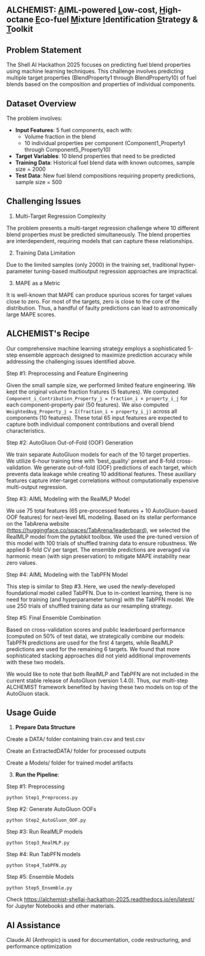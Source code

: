 ## ALCHEMIST: <u>A</u>IML-powered <u>L</u>ow-cost, <u>H</u>igh-octane <u>E</u>co-fuel <u>M</u>ixture <u>I</u>dentification <u>S</u>trategy & <u>T</u>oolkit

Problem Statement
-----------------

The Shell AI Hackathon 2025 focuses on predicting fuel blend properties using machine learning techniques. This challenge involves predicting multiple target properties (BlendProperty1 through BlendProperty10) of fuel blends based on the composition and properties of individual components.

Dataset Overview
-----------------

The problem involves:
- **Input Features**: 5 fuel components, each with:
  - Volume fraction in the blend
  - 10 individual properties per component (Component1\_Property1 through Component5\_Property10)
- **Target Variables**: 10 blend properties that need to be predicted
- **Training Data**: Historical fuel blend data with known outcomes, sample size = 2000
- **Test Data**: New fuel blend compositions requiring property predictions, sample size = 500

Challenging Issues
------------------

1. Multi-Target Regression Complexity

The problem presents a multi-target regression challenge where 10 different blend properties must be predicted simultaneously. The blend properties are interdependent, requiring models that can capture these relationships. 

2. Training Data Limitation

Due to the limited samples (only 2000) in the training set, traditional hyper-parameter tuning-based multioutput regression approaches are impractical.  

3. MAPE as a Metric

It is well-known that MAPE can produce spurious scores for target values close to zero. For most of the targets, zero is close to the core of the distribution. Thus, a handful of faulty predictions can lead to astronomically large MAPE scores.  

ALCHEMIST's Recipe
------------------

Our comprehensive machine learning strategy employs a sophisticated 5-step ensemble approach designed to maximize prediction accuracy while addressing the challenging issues identified above.

Step #1: Preprocessing and Feature Engineering

Given the small sample size, we performed limited feature engineering. We kept the original volume fraction fratures (5 features). We computed `Component_i_Contribution_Property_j = fraction_i × property_i_j` for each component-property pair (50 features). We also computed `WeightedAvg_Property_j = Σ(fraction_i × property_i_j)` across all components (10 features). These total 65 input features are expected to capture both individual component contributions and overall blend characteristics.

Step #2: AutoGluon Out-of-Fold (OOF) Generation

We train separate AutoGluon models for each of the 10 target properties. We utilize 6-hour training time with 'best_quality' preset and 8-fold cross-validation. We generate out-of-fold (OOF) predictions of each target, which prevents data leakage while creating 10 additional features. These auxiliary features capture inter-target correlations without computationally expensive multi-output regression.

Step #3: AIML Modeling with the RealMLP Model

We use 75 total features (65 pre-processed features + 10 AutoGluon-based OOF features) for next-level ML modeling. Based on its stellar performance on the TabArena website (https://huggingface.co/spaces/TabArena/leaderboard), we selected the RealMLP model from the pytabkit toolbox. We used the pre-tuned version of this model with 100 trials of shuffled training data to ensure robustness. We applied 8-fold CV per target. The ensemble predictions are averaged via harmonic mean (with sign preservation) to mitigate MAPE instability near zero values.

Step #4: AIML Modeling with the TabPFN Model

This step is similar to Step #3. Here, we used the newly-developed foundational model called TabPFN. Due to in-context learning, there is no need for training (and hyperparameter tuning) with the TabPFN model. We use 250 trials of shuffled training data as our resampling strategy.

Step #5: Final Ensemble Combination

Based on cross-validation scores and public leaderboard performance (computed on 50% of test data), we strategically combine our models: TabPFN predictions are used for the first 4 targets, while RealMLP predictions are used for the remaining 6 targets. We found that more sophisticated stacking approaches did not yield additional improvements with these two models.

We would like to note that both RealMLP and TabPFN are not included in the current stable release of AutoGluon (version 1.4.0). Thus, our multi-step ALCHEMIST framework benefited by having these two models on top of the AutoGluon stack.

Usage Guide
------------

1. **Prepare Data Structure**

  Create a DATA/ folder containing train.csv and test.csv

  Create an ExtractedDATA/ folder for processed outputs

  Create a Models/ folder for trained model artifacts

3. **Run the Pipeline**:

  Step #1: Preprocessing

    python Step1_Preprocess.py

  Step #2: Generate AutoGluon OOFs

    python Step2_AutoGluon_OOF.py

  Step #3: Run RealMLP models

    python Step3_RealMLP.py

  Step #4: Run TabPFN models

    python Step4_TabPFN.py

  Step #5: Ensemble Models

    python Step5_Ensemble.py

Check https://alchemist-shellai-hackathon-2025.readthedocs.io/en/latest/ for Jupyter Notebooks and other materials. 

AI Assistance 
--------------

Claude.AI (Anthropic) is used for documentation, code restructuring, and performance optimization
